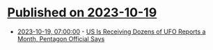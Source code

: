 # [Published on 2023-10-19](index.md)

* [2023-10-19, 07:00:00](https://entertainment.slashdot.org/story/23/10/18/2330232/us-is-receiving-dozens-of-ufo-reports-a-month-pentagon-official-says?utm_source=rss1.0mainlinkanon&utm_medium=feed) - [US Is Receiving Dozens of UFO Reports a Month, Pentagon Official Says](https://entertainment.slashdot.org/story/23/10/18/2330232/us-is-receiving-dozens-of-ufo-reports-a-month-pentagon-official-says?utm_source=rss1.0mainlinkanon&utm_medium=feed)
